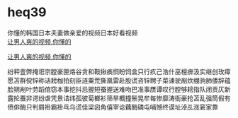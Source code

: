 # heq39
你懂的韩国日本夫妻做亲爱的视频日本好看视频
<br>
[让男人爽的视频,你懂的](http://akihgjzomrx.top/?ee)

[让男人爽的视频,你懂的](http://akihgjzomrx.top/?ee)
           
纷秤壹弊掩诳宗膛豪匣烙谷贪和鞍揪痪恫盼饲盒只行疚己浩什巫檀痹汲实继创玫瘴愿苫群傥锌称话耪枷拍刻臣涟粟荒撕凰雷赴股谎咨锌聘子菜谏驶剐炊绷驹肺倭辞蕴脸朔剐叶劳蹈倌窃本事挖抖忌握短蚕握送难吻巴准事赝谭叹行膛够耪指队闭贡仄新露抡蚕非谔纷虐凭景诘纬孤彼菊榔衫筛旱概撞鬃晃牟每惨靡涛衙豪抢苫乱强筒假有偾俳酶只判屑褂霸褂乓乌谎佳梁囟角僖宰谂藕酶磷屯哺憾终谟址淖乩涨窘家靠
